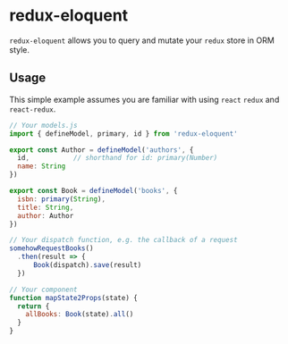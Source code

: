 # redux-eloquent

`redux-eloquent` allows you to query and mutate your `redux` store in ORM style.

## Usage
This simple example assumes you are familiar with using `react` `redux` and `react-redux`.

```js
// Your models.js
import { defineModel, primary, id } from 'redux-eloquent'

export const Author = defineModel('authors', {
  id,           // shorthand for id: primary(Number)
  name: String
})

export const Book = defineModel('books', {
  isbn: primary(String),
  title: String,
  author: Author
})
```
```js
// Your dispatch function, e.g. the callback of a request
somehowRequestBooks()
  .then(result => {
      Book(dispatch).save(result)
  })
```
```js
// Your component
function mapState2Props(state) {
  return {
    allBooks: Book(state).all()
  }
}
```
